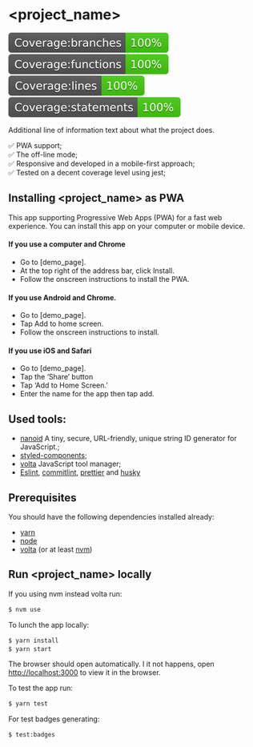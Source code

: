 # <project_name>
![Coverage badge](./coverage/badge-branches.svg)
![Coverage badge](./coverage/badge-functions.svg)
![Coverage badge](./coverage/badge-lines.svg)
![Coverage badge](./coverage/badge-statements.svg)

Additional line of information text about what the project does.

:white_check_mark: PWA support; \
:white_check_mark: The off-line mode; \
:white_check_mark: Responsive and developed in a mobile-first approach; \
:white_check_mark: Tested on a decent coverage level using jest;

## Installing <project_name> as PWA
This app supporting Progressive Web Apps (PWA) for a fast web experience. 
You can install this app on your computer or mobile device.

#### If you use a computer and Chrome
- Go to [demo_page].
- At the top right of the address bar, click Install.
- Follow the onscreen instructions to install the PWA.

#### If you use Android and Chrome.
- Go to [demo_page].
- Tap Add to home screen.
- Follow the onscreen instructions to install.

#### If you use iOS and Safari
- Go to [demo_page].
- Tap the ‘Share’ button
- Tap ‘Add to Home Screen.’ 
- Enter the name for the app then tap add. 

## Used tools:
- [nanoid](https://github.com/ai/nanoid) A tiny, secure, URL-friendly, unique string ID generator for JavaScript.;
- [styled-components](https://github.com/styled-components/styled-components);
- [volta](https://volta.sh/) JavaScript tool manager;
- [Eslint](https://github.com/eslint/eslint), [commitlint](https://github.com/conventional-changelog/commitlint), [prettier](https://github.com/prettier/prettier) and [husky](https://github.com/typicode/husky)

## Prerequisites
You should have the following dependencies installed already:

- [yarn](https://classic.yarnpkg.com/en/docs/install/#mac-stable)
- [node](https://nodejs.org/en/download/)
- [volta](https://github.com/volta-cli/volta) (or at least [nvm](https://github.com/nvm-sh/nvm))

## Run <project_name> locally
If you using nvm instead volta run:
```sh
$ nvm use
```
To lunch the app locally:
```sh
$ yarn install
$ yarn start
```
The browser should open automatically. 
I it not happens, open [http://localhost:3000](http://localhost:3000) to view it in the browser.

To test the app run:
```sh
$ yarn test
```

For test badges generating:
```sh
$ test:badges
```

